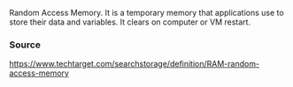 Random Access Memory. It is a temporary memory that applications use to store their data and variables.
It clears on computer or VM restart.

### Source
https://www.techtarget.com/searchstorage/definition/RAM-random-access-memory